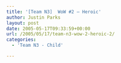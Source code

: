 ```yaml
---
title: '[Team N3]  WoW #2 – Heroic'
author: Justin Parks
layout: post
date: 2005-05-17T09:33:59+00:00
url: /2005/05/17/team-n3-wow-2-heroic-2/
categories:
  - 'Team N3 - Child'

---
```

